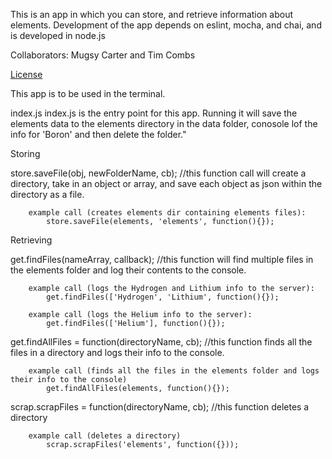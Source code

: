 This is an app in which you can store, and retrieve information about elements.
Development of the app depends on eslint, mocha, and chai, and is developed in node.js

Collaborators: Mugsy Carter and Tim Combs

[License](./LICENSE.md)

This app is to be used in the terminal.
 

index.js
    index.js is the entry point for this app.  Running it will save the elements data to the elements directory in the data folder, conosole lof the info for 'Boron' and then delete the folder."



Storing

store.saveFile(obj, newFolderName, cb);
    //this function call will create a directory, take in an object or array, and save each    object as json within the directory as a file.

        example call (creates elements dir containing elements files):
            store.saveFile(elements, 'elements', function(){});




Retrieving

get.findFiles(nameArray, callback);
    //this function will find multiple files in the elements folder and log their contents to the console.

        example call (logs the Hydrogen and Lithium info to the server):
            get.findFiles(['Hydrogen', 'Lithium', function(){});

        example call (logs the Helium info to the server):
            get.findFiles(['Helium'], function(){});


get.findAllFiles = function(directoryName, cb);
    //this function finds all the files in a directory and logs their info to the console.

        example call (finds all the files in the elements folder and logs their info to the console)
            get.findAllFiles(elements, function(){});



scrap.scrapFiles = function(directoryName, cb);
    //this function deletes a directory

        example call (deletes a directory)
            scrap.scrapFiles('elements', function({}));